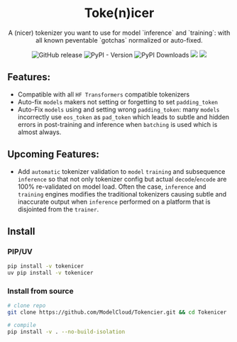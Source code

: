 <h1 align="center">Toke(n)icer</h1>
<p align="center">A (nicer) tokenizer you want to use for model `inference` and `training`: with all known peventable `gotchas` normalized or auto-fixed.</p>
<p align="center">
    <a href="https://github.com/ModelCloud/Tokenicer/releases" style="text-decoration:none;"><img alt="GitHub release" src="https://img.shields.io/github/release/ModelCloud/Tokenicer.svg"></a>
    <a href="https://pypi.org/project/tokenicer/" style="text-decoration:none;"><img alt="PyPI - Version" src="https://img.shields.io/pypi/v/tokenicer"></a>
    <a href="https://pepy.tech/projects/tokenicer" style="text-decoration:none;"><img src="https://static.pepy.tech/badge/tokenicer" alt="PyPI Downloads"></a>
    <a href="https://github.com/ModelCloud/tokenicer/blob/main/LICENSE"><img src="https://img.shields.io/pypi/l/tokenicer"></a>
    <a href="https://huggingface.co/modelcloud/"><img src="https://img.shields.io/badge/🤗%20Hugging%20Face-ModelCloud-%23ff8811.svg"></a>
</p>

## Features:

* Compatible with all `HF Transformers` compatible tokenizers
* Auto-fix `models` makers not setting or forgetting to set `padding_token`
* Auto-Fix `models` using and setting wrong `padding_token`: many `models` incorrectly use `eos_token` as `pad_token` which leads to subtle and hidden errors in post-training and inference when `batching` is used which is almost always.

## Upcoming Features:

* Add `automatic` tokenizer validation to `model` `training` and subsequence `inference` so that not only tokenizer config but actual `decode`/`encode` are 100% re-validated on model load. Often the case, `inference` and `training` engines modifies the traditional tokenizers causing subtle and inaccurate output when `inference` performed on a platform that is disjointed from the `trainer`. 

## Install

### PIP/UV 

```bash
pip install -v tokenicer
uv pip install -v tokenicer
```

### Install from source

```bash
# clone repo
git clone https://github.com/ModelCloud/Tokencier.git && cd Tokenicer

# compile
pip install -v . --no-build-isolation
```

